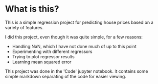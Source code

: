 # What is this?

This is a simple regression project for predicting house prices based on a variety of features.

I did this project, even though it was quite simple, for a few reasons:
* Handling NaN, which I have not done much of up to this point
* Experimenting with different regressors
* Trying to plot regressor results
* Learning mean squared error

This project was done in the 'Code' jupyter notebook. It contains some simple markdown separating of the code for easier viewing.
